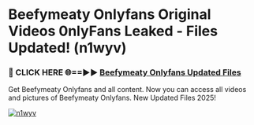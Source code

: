 # Beefymeaty Onlyfans Original Videos 0nlyFans Leaked - Files Updated! (n1wyv)

<h3>🔴 CLICK HERE 🌐==►► <a href="https://tinyurl.com/ehrbuxhb" rel="nofollow">Beefymeaty Onlyfans Updated Files</a></h3>

Get Beefymeaty Onlyfans and all content. Now you can access all videos and pictures of Beefymeaty Onlyfans. New Updated Files 2025!

[![n1wyv](https://i.imgur.com/lVYEuWS.gif)](https://tinyurl.com/ehrbuxhb)
